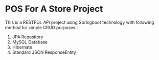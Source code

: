 # POS For A Store Project
This is a RESTFUL API project using Springboot technology with following method for simple CRUD purposes :
1. JPA Repository
2. MySQL Database
3. Hibernate
4. Standard JSON ResponseEntity
